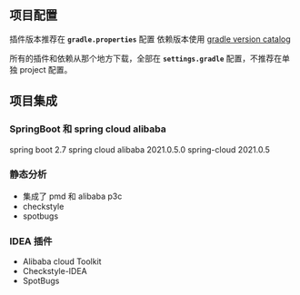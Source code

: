 ## 项目配置

插件版本推荐在 **`gradle.properties`** 配置 
依赖版本使用 [gradle version catalog](https://docs.gradle.org/current/userguide/platforms.html#sub:version-catalog-declaration)

所有的插件和依赖从那个地方下载，全部在 **`settings.gradle`** 配置，不推荐在单独 project 配置。

## 项目集成
### SpringBoot 和 spring cloud alibaba
spring boot 2.7
spring cloud alibaba 2021.0.5.0
spring-cloud 2021.0.5

### 静态分析
- 集成了 pmd 和 alibaba p3c
- checkstyle
- spotbugs

### IDEA 插件
- Alibaba cloud Toolkit
- Checkstyle-IDEA
- SpotBugs
